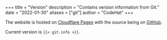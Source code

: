 +++
title = "Version"
description = "Contains version information from Git."
date = "2022-01-30"
aliases = ["git"]
author = "CodeHat"
+++

The website is hosted on [Cloudflare Pages](https://pages.cloudflare.com/) with the source being on [GitHub](https://github.com/kodehat/codehat.de/).

Current version is `{{< git-info >}}`.